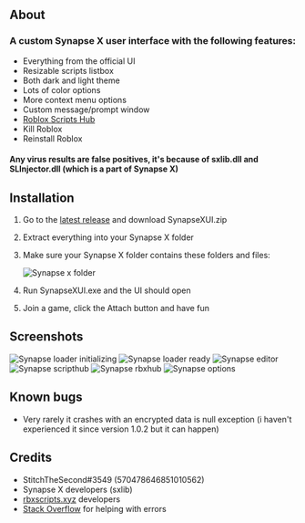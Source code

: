 ## About
### A custom Synapse X user interface with the following features:
- Everything from the official UI
- Resizable scripts listbox
- Both dark and light theme
- Lots of color options
- More context menu options
- Custom message/prompt window
- [Roblox Scripts Hub](https://rbxscripts.xyz/)
- Kill Roblox
- Reinstall Roblox

#### Any virus results are false positives, it's because of sxlib.dll and SLInjector.dll (which is a part of Synapse X)

## Installation
1. Go to the [latest release](https://github.com/casperb123/SynapseXUI/releases/latest) and download SynapseXUI.zip
2. Extract everything into your Synapse X folder
3. Make sure your Synapse X folder contains these folders and files:

    ![Synapse x folder](https://user-images.githubusercontent.com/42714453/140601088-875d6cbd-ad6d-41fb-bcfe-06ae5a4232b5.png)
    
4. Run SynapseXUI.exe and the UI should open
5. Join a game, click the Attach button and have fun

## Screenshots
![Synapse loader initializing](https://user-images.githubusercontent.com/42714453/138700720-5b2bec2b-b3fb-498d-bf32-d8b20c60e94e.png)
![Synapse loader ready](https://user-images.githubusercontent.com/42714453/138700742-446dc4c2-72fd-4c16-8538-23b30dfcb1b3.png)
![Synapse editor](https://user-images.githubusercontent.com/42714453/143599974-2b01ea7c-7af9-448e-9333-08d045641b5c.png)
![Synapse scripthub](https://user-images.githubusercontent.com/42714453/143208629-e29243af-be96-41bc-969c-cb43b79a831f.png)
![Synapse rbxhub](https://user-images.githubusercontent.com/42714453/143208641-5fe5e819-56dd-47a5-93f5-b78a05187ed6.png)
![Synapse options](https://user-images.githubusercontent.com/42714453/143599992-ad7b20a1-2e6e-4f87-9bc7-74ebbb9bec0e.png)

## Known bugs
- Very rarely it crashes with an encrypted data is null exception (i haven't experienced it since version 1.0.2 but it can happen)

## Credits
- StitchTheSecond#3549 (570478646851010562)
- Synapse X developers (sxlib)
- [rbxscripts.xyz](https://rbxscripts.xyz/) developers
- [Stack Overflow](https://stackoverflow.com) for helping with errors
